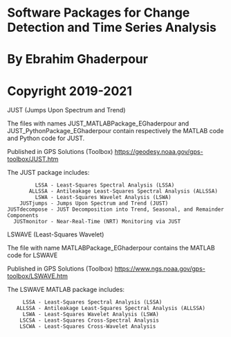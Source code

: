 # Software Packages for Change Detection and Time Series Analysis
# By Ebrahim Ghaderpour  
# Copyright 2019-2021

JUST (Jumps Upon Spectrum and Trend)

The files with names JUST_MATLABPackage_EGhaderpour 
and JUST_PythonPackage_EGhaderpour contain respectively 
the MATLAB code and Python code for JUST.

Published in GPS Solutions (Toolbox)  https://geodesy.noaa.gov/gps-toolbox/JUST.htm

The JUST package includes:

             LSSA - Least-Squares Spectral Analysis (LSSA)
           ALLSSA - Antileakage Least-Squares Spectral Analysis (ALLSSA)
             LSWA - Least-Squares Wavelet Analysis (LSWA)
        JUSTjumps - Jumps Upon Spectrum and Trend (JUST)
    JUSTdecompose - JUST Decomposition into Trend, Seasonal, and Remainder Components
      JUSTmonitor - Near-Real-Time (NRT) Monitoring via JUST



LSWAVE (Least-Squares Wavelet)

The file with name MATLABPackage_EGhaderpour contains the MATLAB code for LSWAVE

Published in GPS Solutions (Toolbox)  https://www.ngs.noaa.gov/gps-toolbox/LSWAVE.htm

The LSWAVE MATLAB package includes:

         LSSA - Least-Squares Spectral Analysis (LSSA)
       ALLSSA - Antileakage Least-Squares Spectral Analysis (ALLSSA)
         LSWA - Least-Squares Wavelet Analysis (LSWA)
        LSCSA - Least-Squares Cross-Spectral Analysis
        LSCWA - Least-Squares Cross-Wavelet Analysis 


